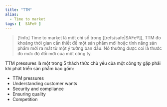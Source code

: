 ```yaml
---
title: "TTM"
alias:
  - Time to market
tags: [  SAFe® ]
---
```


> [!info]
> Time to market là một chỉ số trong [[refs/safe|SAFe®]], TTM đo khoảng thời gian cần thiết để một sản phẩm mới hoặc tính năng sản phẩm mới ra mắt từ một ý tưởng ban đầu. Nó thường được coi là thước đo mức độ đổi mới của một công ty.

TTM pressures là một trong 5 thách thức chủ yếu của một công ty gặp phải khi phát triển sản phẩm bao gồm:
* TTM pressures
* Understanding customer wants
* Security and compliance
* Ensuring quality
* Competition